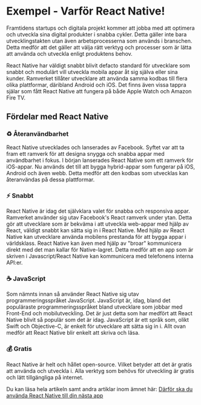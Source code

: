# Exempel - Varför React Native!

Framtidens startups och digitala projekt kommer att jobba med att optimera och utveckla sina digital produkter i snabba cykler. Detta gäller inte bara utvecklingstakten utan även arbetsprocesserna som används i branschen. Detta medför att det gäller att välja rätt verktyg och processer som är lätta att använda och utveckla enligt produktens behov.

React Native har väldigt snabbt blivit defacto standard för utvecklare som snabbt och modulärt vill utveckla mobila appar åt sig själva eller sina kunder. Ramverket tillåter utvecklare att använda samma kodbas till flera olika plattformar, däribland Android och iOS. Det finns även vissa tappra själar som fått React Native att fungera på både Apple Watch och Amazon Fire TV.

## Fördelar med React Native

### ♻️ Återanvändbarhet

React Native utvecklades och lanserades av Facebook. Syftet var att ta fram ett ramverk för att designa snygga och snabba appar med användbarhet i fokus. I början lanserades React Native som ett ramverk för iOS-appar. Nu används det till att bygga hybrid-appar som fungerar på iOS, Android och även webb. Detta medför att den kodbas som utvecklas kan återanvändas på dessa plattformar.

### ⚡️ Snabbt

React Native är idag det självklara valet för snabba och responsiva appar. Ramverket använder sig utav Facebook's React ramverk under ytan. Detta gör att utvecklare som är bekväma i att utveckla web-appar med hjälp av React, väldigt snabbt kan sätta sig in i React Native. Med hjälp av React Native kan utvecklare använda mobilens prestanda för att bygga appar i världsklass. React Native kan även med hjälp av "broar" kommunicera direkt med det man kallar för Native-lagret. Detta medför att en app som är skriven i Javascript/React Native kan kommunicera med telefonens interna API:er. 

### ☕️ JavaScript

Som nämnts innan så använder React Native sig utav programmeringsspråket JavaScript. JavaScript är, idag, bland det populäraste programmeringsspråket bland utvecklare som jobbar med Front-End och mobilutveckling. Det är just detta som har medfört att React Native blivit så populär som det är idag. JavaScript är ett språk som, olikt Swift och Objective-C, är enkelt för utvecklare att sätta sig in i. Allt ovan medför att React Native blir enkelt att skriva och läsa.

### 💰 Gratis

React Native är helt och hållet open-source. Vilket betyder att det är gratis att använda och utveckla i. Alla verktyg som behövs för utveckling är gratis och lätt tillgängliga på internet.

Du kan läsa hela artikeln samt andra artiklar inom ämnet här: [Därför ska du använda React Native till din nästa app
](https://www.willandskill.se/sv/daerfoer-ska-du-anvaenda-react-native-till-din-naesta-app/)

